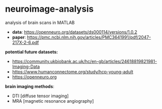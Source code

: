 # neuroimage-analysis
analysis of brain scans in MATLAB

- **data**: https://openneuro.org/datasets/ds000114/versions/1.0.2
- **paper**: https://pmc.ncbi.nlm.nih.gov/articles/PMC3641991/pdf/2047-217X-2-6.pdf

**potential future datasets:**
- https://community.ukbiobank.ac.uk/hc/en-gb/articles/24618819821981-Imaging-Data
- https://www.humanconnectome.org/study/hcp-young-adult
- https://openneuro.org

**brain imaging methods**:
- DTI [diffuse tensor imaging]
- MRA [magnetic resonance angiography]
